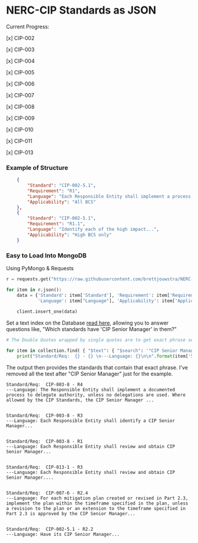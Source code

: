 # NERC-CIP Standards as JSON

Current Progress:

[x] CIP-002 

[x] CIP-003 

[x] CIP-004 

[x] CIP-005 

[x] CIP-006 

[x] CIP-007 

[x] CIP-008 

[x] CIP-009 

[x] CIP-010 

[x] CIP-011 

[x] CIP-013 


### Example of Structure

~~~json
    {
        "Standard": "CIP-002-5.1",
        "Requirement": "R1",
        "Language": "Each Responsible Entity shall implement a process...",
        "Applicability": "All BCS"
    },
    {
        "Standard": "CIP-002-5.1",
        "Requirement": "R1.1",
        "Language": "Identify each of the high impact...",
        "Applicability": "High BCS only"
    }
~~~

### Easy to Load Into MongoDB

Using PyMongo & Requests

```py
r = requests.get("https://raw.githubusercontent.com/brettjouwstra/NERC-CIP-2-JSON/master/All_Standards.json")

for item in r.json():
    data = {'Standard': item['Standard'], 'Requirement': item['Requirement'], 
            'Language': item["Language"], 'Applicability': item['Applicability'] 
    
    client.insert_one(data)
````

Set a text index on the Database [read here](https://docs.mongodb.com/manual/text-search/), allowing you to answer questions like, "Which standards have 'CIP Senior Manager' in them?" 

```py
# The Double Quotes wrapped by single quotes are to get exact phrase searching

for item in collection.find( { "$text": { "$search": '"CIP Senior Manager"' } } ): 
    print("Standard/Req:  {} - {} \n---Language: {}\n\n".format(item['Standard'], item['Requirement'], item['Language']  ))
```

The output then provides the standards that contain that exact phrase. I've removed all the text after "CIP Senior Manager" just for the example. 

```text
Standard/Req:  CIP-003-8 - R4
---Language: The Responsible Entity shall implement a documented process to delegate authority, unless no delegations are used. Where allowed by the CIP Standards, the CIP Senior Manager ...


Standard/Req:  CIP-003-8 - R3
---Language: Each Responsible Entity shall identify a CIP Senior Manager...


Standard/Req:  CIP-003-8 - R1
---Language: Each Responsible Entity shall review and obtain CIP Senior Manager...


Standard/Req:  CIP-013-1 - R3
---Language: Each Responsible Entity shall review and obtain CIP Senior Manager.... 


Standard/Req:  CIP-007-6 - R2.4
---Language: For each mitigation plan created or revised in Part 2.3, implement the plan within the timeframe specified in the plan, unless a revision to the plan or an extension to the timeframe specified in Part 2.3 is approved by the CIP Senior Manager...


Standard/Req:  CIP-002-5.1 - R2.2
---Language: Have its CIP Senior Manager...
```

